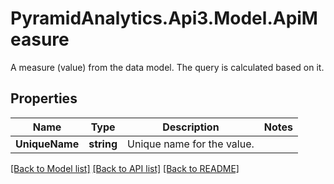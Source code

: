 # PyramidAnalytics.Api3.Model.ApiMeasure
A measure (value) from the data model. The query is calculated based on it.

## Properties

Name | Type | Description | Notes
------------ | ------------- | ------------- | -------------
**UniqueName** | **string** | Unique name for the value. | 

[[Back to Model list]](../README.md#documentation-for-models) [[Back to API list]](../README.md#documentation-for-api-endpoints) [[Back to README]](../README.md)

